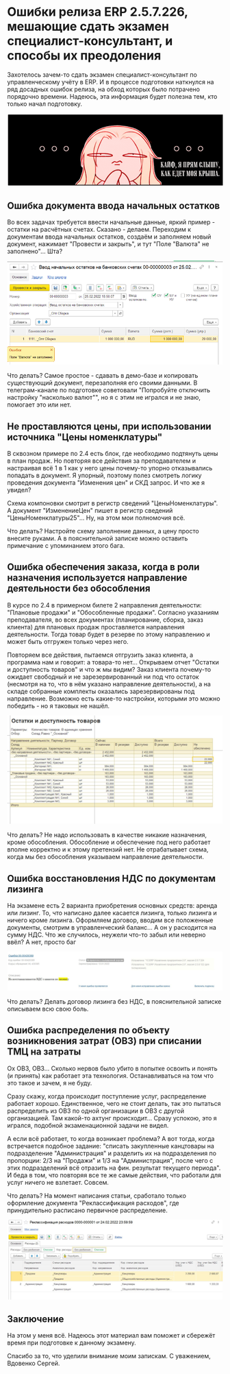 
# Ошибки релиза ERP 2.5.7.226, мешающие сдать экзамен специалист-консультант, и способы их преодоления
 
Захотелось зачем-то сдать экзамен специалист-консультант по управленческому учёту в ERP. И в процессе подготовки наткнулся на ряд досадных ошибок релиза, на обход которых было потрачено порядочно времени. Надеюсь, эта информация будет полезна тем, кто только начал подготовку.

![Alt text](../images/2024/001-00001.png)

## Ошибка документа ввода начальных остатков

Во всех задачах требуется ввести начальные данные, яркий пример - остатки на расчётных счетах. Сказано - делаем. Переходим к документам ввода начальных остатков, создаём и заполняем новый документ, нажимает "Провести и закрыть", и тут "Поле "Валюта" не заполнено"... Шта?

![Alt text](../images/2024/001-00002.png)

Что делать? Самое простое - сдавать в демо-базе и копировать существующий документ, перезаполняя его своими данными. В телеграм-канале по подготовке советовали "Попробуйте отключить настройку "насколько валют"", но я с этим не игрался и не знаю, помогает это или нет.

## Не проставляются цены, при использовании источника "Цены номенклатуры"

В сквозном примере по 2.4 есть блок, где необходимо подтянуть цены в план продаж. Но повторяя все действия за преподавателем и настраивая всё 1 в 1 как у него цены почему-то упорно отказывались попадать в документ. Я упорный, поэтому полез смотреть логику проведения документа "Изменения цен" и СКД запрос. И что же я увидел?

Схема компоновки смотрит в регистр сведений "ЦеныНоменклатуры". А документ "ИзменениеЦен" пишет в регистр сведений "ЦеныНоменклатуры25"... Ну, на этом мои полномочия всё.

Что делать? Настройте схему заполнение данных, а цену просто внесите руками. А в пояснительной записке можно оставить примечание с упоминанием этого бага.

## Ошибка обеспечения заказа, когда в роли назначения используется направление деятельности без обособления

В курсе по 2.4 в примерном билете 2 направления деятельности: "Плановые продажи" и "Обособленные продажи". Согласно указаниям преподавателя, во всех документах (планирование, сборка, заказ клиента) для плановых продаж проставляется направления деятельности. Тогда товар будет в резерве по этому направлению и может быть отгружен только через него.

Повторяем все действия, пытаемся отгрузить заказ клиента, а программа нам и говорит: а товара-то нет... Открываем отчет "Остатки и доступность товаров" и что ж мы видим? Заказ клиента почему-то ожидает свободный и не зарезервированный ни под что остаток (несмотря на то, что в нём указано направление деятельности), а на складе собранные комплекты оказались зарезервированы под направление. Возможно есть какие-то настройки, которыми это можно победить - но я таковых не нашёл.

![Alt text](../images/2024/001-00003.png)

Что делать? Не надо использовать в качестве никакие назначения, кроме обособления. Обособление и обеспечение под него работает вполне корректно и к этому претензий нет. Не отрабатывает схема, когда мы без обособления указываем направление деятельности.

## Ошибка восстановления НДС по документам лизинга

На экзамене есть 2 варианта приобретения основных средств: аренда или лизинг. То, что написано далее касается лизинга, только лизинга и ничего кроме лизинга. Оформляем договор, вводим все положенные документы, смотрим в управленческий баланс... А он у расходится на сумму НДС. Что же случилось, неужели что-то забыл или неверно ввёл? А нет, просто баг

![Alt text](../images/2024/001-00004.png)

Что делать? Делать договор лизинга без НДС, в пояснительной записке описываем всю свою боль.

## Ошибка распределения по объекту возникновения затрат (ОВЗ) при списании ТМЦ на затраты

Ох ОВЗ, ОВЗ... Сколько нервов было убито в попытке освоить и понять (и принять) как работает эта технология. Останавливаться на том что это такое и зачем, я не буду.

Сразу скажу, когда происходит поступление услуг, распределение работает хорошо. Единственное, чего не стоит делать, так это пытаться распределить из ОВЗ по одной организации в ОВЗ с другой организацией. Там какой-то ахтунг происходит... Сразу успокою, это я игрался, подобной экзаменационной задачи не видел.

А если всё работает, то когда возникает проблема? А вот тогда, когда встречается подобное задание: "списать закупленные канцтовары на подразделение "Администрация" и разделить их на подразделения по пропорции: 2/3 на "Продажи" и 1/3 на "Администрация", после чего с этих подразделений всё отразить на фин. результат текущего периода". И беда в том, что повторяя все те же самые действия, что работали для услуг ничего не взлетает. Совсем. 

Что делать? На момент написания статьи, сработало только оформление документа "Реклассификация расходов", где принудительно расписано первичное распределение.

![Alt text](../images/2024/001-00005.png)

## Заключение

На этом у меня всё. Надеюсь этот материал вам поможет и сбережёт время при подготовке к данному экзамену.

Спасибо за то, что уделили внимание моим запискам. С уважением, Вдовенко Сергей.
